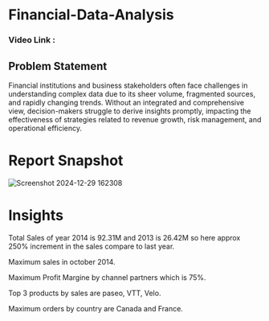 # Financial-Data-Analysis

### Video Link : 

## Problem Statement

Financial institutions and business stakeholders often face challenges in understanding complex data due to its sheer volume, fragmented sources, and rapidly changing trends. Without an integrated and comprehensive view, decision-makers struggle to derive insights promptly, impacting the effectiveness of strategies related to revenue growth, risk management, and operational efficiency.


# Report Snapshot 

![Screenshot 2024-12-29 162308](https://github.com/user-attachments/assets/07e2e930-cf98-41ff-a8b5-0110b23785ed)

# Insights

   Total Sales of year 2014 is 92.31M and 2013 is 26.42M so here approx 250% increment in the sales compare to last year.

   Maximum sales in october 2014.

   Maximum Profit Margine by channel partners which is 75%.

   Top 3 products by sales are paseo, VTT, Velo.

   Maximum orders by country are Canada and France.
